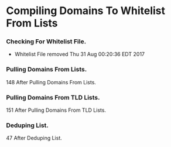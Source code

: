 # Compiling Domains To Whitelist From Lists

### Checking For Whitelist File.
* Whitelist File removed Thu 31 Aug 00:20:36 EDT 2017
### Pulling Domains From Lists.
148 After Pulling Domains From Lists.
### Pulling Domains From TLD Lists.
151 After Pulling Domains From TLD Lists.
### Deduping List.
47 After Deduping List.

